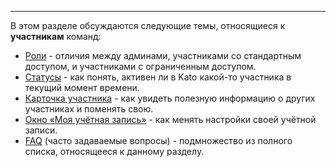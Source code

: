 ***

В этом разделе обсуждаются следующие темы, относящиеся к **участникам** команд:

 - [Роли](/articles/ru/members/roles) - отличия между админами, участниками со стандартным доступом, и участниками с ограниченным доступом. 
 - [Статусы](/articles/ru/members/statuses) - как понять, активен ли в Kato какой-то участника в текущий момент времени. 
 - [Карточка участника](/articles/ru/members/profile-cards) - как увидеть полезную информацию о других участниках и поменять свою.  
 - [Окно «Моя учётная запись»](/articles/ru/members/my-account) - как менять настройки своей учётной записи.
 - [FAQ](/articles/ru/members/faq-members) (часто задаваемые вопросы) - подмножество из полного списка, относящееся к данному разделу.
